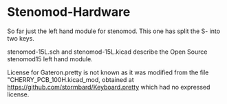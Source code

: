 # Stenomod-Hardware

So far just the left hand module for stenomod.
This one has split the S- into two keys.

stenomod-15L.sch and stenomod-15L.kicad describe the Open Source stenomod15 left hand module.

License for Gateron.pretty is not known as it was modified from the file "CHERRY\_PCB\_100H.kicad\_mod, obtained at  https://github.com/stormbard/Keyboard.pretty  which had no expressed license.

